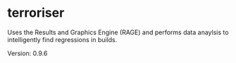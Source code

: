 # terroriser
Uses the Results and Graphics Engine (RAGE) and performs data anaylsis to intelligently find regressions in builds.

Version: 0.9.6
